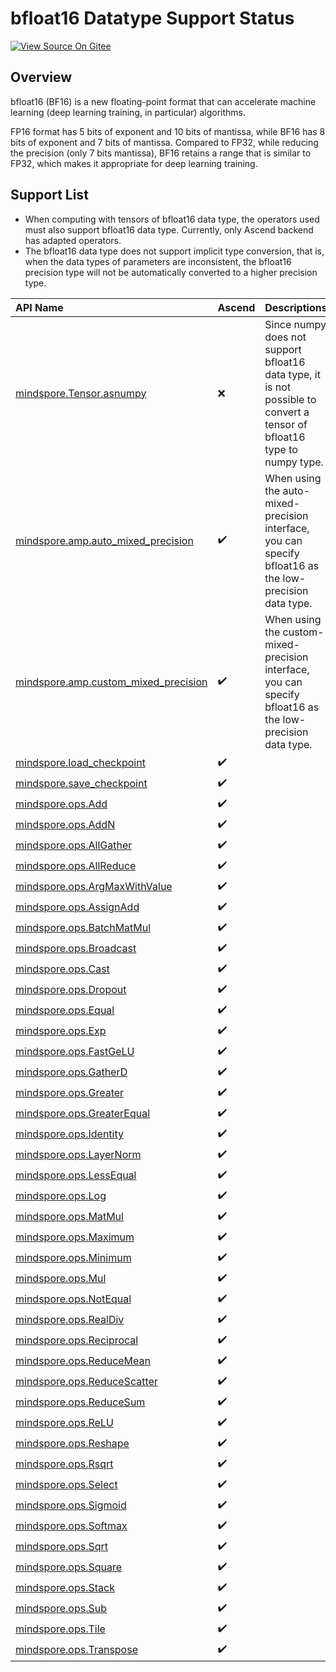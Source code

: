 # bfloat16 Datatype Support Status

[![View Source On Gitee](https://mindspore-website.obs.cn-north-4.myhuaweicloud.com/website-images/r2.3.0rc2/resource/_static/logo_source_en.svg)](https://gitee.com/mindspore/docs/blob/r2.3.0rc2/docs/mindspore/source_en/note/bfloat16_support.md)

## Overview

bfloat16 (BF16) is a new floating-point format that can accelerate machine learning (deep learning training, in particular) algorithms.

FP16 format has 5 bits of exponent and 10 bits of mantissa, while BF16 has 8 bits of exponent and 7 bits of mantissa. Compared to FP32, while reducing the precision (only 7 bits mantissa), BF16 retains a range that is similar to FP32, which makes it appropriate for deep learning training.

## Support List

- When computing with tensors of bfloat16 data type, the operators used must also support bfloat16 data type. Currently, only Ascend backend has adapted operators.
- The bfloat16 data type does not support implicit type conversion, that is, when the data types of parameters are inconsistent, the bfloat16 precision type will not be automatically converted to a higher precision type.

|API Name|Ascend|Descriptions|
|:----|:---------|:----|
|[mindspore.Tensor.asnumpy](https://www.mindspore.cn/docs/en/r2.3.0rc2/api_python/mindspore/Tensor/mindspore.Tensor.asnumpy.html)|❌|Since numpy does not support bfloat16 data type, it is not possible to convert a tensor of bfloat16 type to numpy type.|
|[mindspore.amp.auto_mixed_precision](https://www.mindspore.cn/docs/en/r2.3.0rc2/api_python/amp/mindspore.amp.auto_mixed_precision.html)|✔️|When using the auto-mixed-precision interface, you can specify bfloat16 as the low-precision data type.|
|[mindspore.amp.custom_mixed_precision](https://www.mindspore.cn/docs/en/r2.3.0rc2/api_python/amp/mindspore.amp.custom_mixed_precision.html)|✔️|When using the custom-mixed-precision interface, you can specify bfloat16 as the low-precision data type.|
|[mindspore.load_checkpoint](https://www.mindspore.cn/docs/en/r2.3.0rc2/api_python/mindspore/mindspore.load_checkpoint.html)|✔️||
|[mindspore.save_checkpoint](https://www.mindspore.cn/docs/en/r2.3.0rc2/api_python/mindspore/mindspore.save_checkpoint.html)|✔️||
|[mindspore.ops.Add](https://www.mindspore.cn/docs/en/r2.3.0rc2/api_python/ops/mindspore.ops.Add.html)|✔️||
|[mindspore.ops.AddN](https://www.mindspore.cn/docs/en/r2.3.0rc2/api_python/ops/mindspore.ops.AddN.html)|✔️||
|[mindspore.ops.AllGather](https://www.mindspore.cn/docs/en/r2.3.0rc2/api_python/ops/mindspore.ops.AllGather.html)|✔️||
|[mindspore.ops.AllReduce](https://www.mindspore.cn/docs/en/r2.3.0rc2/api_python/ops/mindspore.ops.AllReduce.html)|✔️||
|[mindspore.ops.ArgMaxWithValue](https://www.mindspore.cn/docs/en/r2.3.0rc2/api_python/ops/mindspore.ops.ArgMaxWithValue.html)|✔️||
|[mindspore.ops.AssignAdd](https://www.mindspore.cn/docs/en/r2.3.0rc2/api_python/ops/mindspore.ops.AssignAdd.html)|✔️||
|[mindspore.ops.BatchMatMul](https://www.mindspore.cn/docs/en/r2.3.0rc2/api_python/ops/mindspore.ops.BatchMatMul.html)|✔️||
|[mindspore.ops.Broadcast](https://www.mindspore.cn/docs/en/r2.3.0rc2/api_python/ops/mindspore.ops.Broadcast.html)|✔️||
|[mindspore.ops.Cast](https://www.mindspore.cn/docs/en/r2.3.0rc2/api_python/ops/mindspore.ops.Cast.html)|✔️||
|[mindspore.ops.Dropout](https://www.mindspore.cn/docs/en/r2.3.0rc2/api_python/ops/mindspore.ops.Dropout.html)|✔️||
|[mindspore.ops.Equal](https://www.mindspore.cn/docs/en/r2.3.0rc2/api_python/ops/mindspore.ops.Equal.html)|✔️||
|[mindspore.ops.Exp](https://www.mindspore.cn/docs/en/r2.3.0rc2/api_python/ops/mindspore.ops.Exp.html)|✔️||
|[mindspore.ops.FastGeLU](https://www.mindspore.cn/docs/en/r2.3.0rc2/api_python/ops/mindspore.ops.FastGeLU.html)|✔️||
|[mindspore.ops.GatherD](https://www.mindspore.cn/docs/en/r2.3.0rc2/api_python/ops/mindspore.ops.GatherD.html)|✔️||
|[mindspore.ops.Greater](https://www.mindspore.cn/docs/en/r2.3.0rc2/api_python/ops/mindspore.ops.Greater.html)|✔️||
|[mindspore.ops.GreaterEqual](https://www.mindspore.cn/docs/en/r2.3.0rc2/api_python/ops/mindspore.ops.GreaterEqual.html)|✔️||
|[mindspore.ops.Identity](https://www.mindspore.cn/docs/en/r2.3.0rc2/api_python/ops/mindspore.ops.Identity.html)|✔️||
|[mindspore.ops.LayerNorm](https://www.mindspore.cn/docs/en/r2.3.0rc2/api_python/ops/mindspore.ops.LayerNorm.html)|✔️||
|[mindspore.ops.LessEqual](https://www.mindspore.cn/docs/en/r2.3.0rc2/api_python/ops/mindspore.ops.LessEqual.html)|✔️||
|[mindspore.ops.Log](https://www.mindspore.cn/docs/en/r2.3.0rc2/api_python/ops/mindspore.ops.Log.html)|✔️||
|[mindspore.ops.MatMul](https://www.mindspore.cn/docs/en/r2.3.0rc2/api_python/ops/mindspore.ops.MatMul.html)|✔️||
|[mindspore.ops.Maximum](https://www.mindspore.cn/docs/en/r2.3.0rc2/api_python/ops/mindspore.ops.Maximum.html)|✔️||
|[mindspore.ops.Minimum](https://www.mindspore.cn/docs/en/r2.3.0rc2/api_python/ops/mindspore.ops.Minimum.html)|✔️||
|[mindspore.ops.Mul](https://www.mindspore.cn/docs/en/r2.3.0rc2/api_python/ops/mindspore.ops.Mul.html)|✔️||
|[mindspore.ops.NotEqual](https://www.mindspore.cn/docs/en/r2.3.0rc2/api_python/ops/mindspore.ops.NotEqual.html)|✔️||
|[mindspore.ops.RealDiv](https://www.mindspore.cn/docs/en/r2.3.0rc2/api_python/ops/mindspore.ops.RealDiv.html)|✔️||
|[mindspore.ops.Reciprocal](https://www.mindspore.cn/docs/en/r2.3.0rc2/api_python/ops/mindspore.ops.Reciprocal.html)|✔️||
|[mindspore.ops.ReduceMean](https://www.mindspore.cn/docs/en/r2.3.0rc2/api_python/ops/mindspore.ops.ReduceMean.html)|✔️||
|[mindspore.ops.ReduceScatter](https://www.mindspore.cn/docs/en/r2.3.0rc2/api_python/ops/mindspore.ops.ReduceScatter.html)|✔️||
|[mindspore.ops.ReduceSum](https://www.mindspore.cn/docs/en/r2.3.0rc2/api_python/ops/mindspore.ops.ReduceSum.html)|✔️||
|[mindspore.ops.ReLU](https://www.mindspore.cn/docs/en/r2.3.0rc2/api_python/ops/mindspore.ops.ReLU.html)|✔️||
|[mindspore.ops.Reshape](https://www.mindspore.cn/docs/en/r2.3.0rc2/api_python/ops/mindspore.ops.Reshape.html)|✔️||
|[mindspore.ops.Rsqrt](https://www.mindspore.cn/docs/en/r2.3.0rc2/api_python/ops/mindspore.ops.Rsqrt.html)|✔️||
|[mindspore.ops.Select](https://www.mindspore.cn/docs/en/r2.3.0rc2/api_python/ops/mindspore.ops.Select.html)|✔️||
|[mindspore.ops.Sigmoid](https://www.mindspore.cn/docs/en/r2.3.0rc2/api_python/ops/mindspore.ops.Sigmoid.html)|✔️||
|[mindspore.ops.Softmax](https://www.mindspore.cn/docs/en/r2.3.0rc2/api_python/ops/mindspore.ops.Softmax.html)|✔️||
|[mindspore.ops.Sqrt](https://www.mindspore.cn/docs/en/r2.3.0rc2/api_python/ops/mindspore.ops.Sqrt.html)|✔️||
|[mindspore.ops.Square](https://www.mindspore.cn/docs/en/r2.3.0rc2/api_python/ops/mindspore.ops.Square.html)|✔️||
|[mindspore.ops.Stack](https://www.mindspore.cn/docs/en/r2.3.0rc2/api_python/ops/mindspore.ops.Stack.html)|✔️||
|[mindspore.ops.Sub](https://www.mindspore.cn/docs/en/r2.3.0rc2/api_python/ops/mindspore.ops.Sub.html)|✔️||
|[mindspore.ops.Tile](https://www.mindspore.cn/docs/en/r2.3.0rc2/api_python/ops/mindspore.ops.Tile.html)|✔️||
|[mindspore.ops.Transpose](https://www.mindspore.cn/docs/en/r2.3.0rc2/api_python/ops/mindspore.ops.Transpose.html)|✔️||
